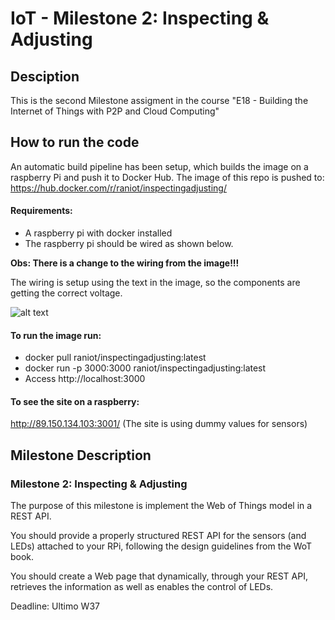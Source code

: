 # IoT - Milestone 2: Inspecting & Adjusting
## Desciption
This is the second Milestone assigment in the course "E18 - Building the Internet of Things with P2P and Cloud Computing"

## How to run the code
An automatic build pipeline has been setup, which builds the image on a raspberry Pi and push it to Docker Hub.
The image of this repo is pushed to: https://hub.docker.com/r/raniot/inspectingadjusting/

#### Requirements:
- A raspberry pi with docker installed
- The raspberry pi should be wired as shown below.

**Obs: There is a change to the wiring from the image!!!**

The wiring is setup using the text in the image, so the components are getting the correct voltage.

![alt text](https://github.com/Raniot/IoT-M2/blob/master/img/RaspberryGPIOSetup.png "Raspberry GPIO Setup")

#### To run the image run: 
- docker pull raniot/inspectingadjusting:latest
- docker run -p 3000:3000 raniot/inspectingadjusting:latest
- Access http://localhost:3000

#### To see the site on a raspberry:
http://89.150.134.103:3001/ (The site is using dummy values for sensors)

## Milestone Description
### Milestone 2: Inspecting & Adjusting
The purpose of this milestone is implement the Web of Things model in a REST API.

You should provide a properly structured REST API for the sensors (and LEDs) attached to your RPi, following the design guidelines from the WoT book.

You should create a Web page that dynamically, through your REST API, retrieves the information as well as enables the control of LEDs.

Deadline: Ultimo W37
